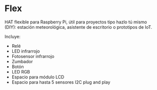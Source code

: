<!--
---
name: Anavi Flex
class: board
type: io,led,multi,relay,sensor
formfactor: HAT
manufacturer: Anavi
collected: Other
description: RabbitMax Flex is a Raspberry Pi HAT board for IoT with an IR transmitter and receiver, relay, button, buzzer, RGB LED,  5x cable slots for I2C sensors, and a slot for 16x2 LCD display module.
url: http://rabbitmax.com/
github: https://github.com/RabbitMax
buy: https://www.indiegogo.com/projects/rabbitmax-flex-raspberry-pi-hat-for-iot
image: 'anavi-flex.png'
pincount: 40
eeprom: yes
power:
  '1':
  '2':
ground:
  '6':
  '9':
  '14':
  '20':
  '25':
  '30':
  '34':
  '39':
pin:
  '3':
    mode: i2c
  '5':
    mode: i2c
  '7':
    name: LCD Display (RS)
  '11':
    name: IR LED
  '12':
    name: IR Receiver
  '13':
    name: LCD Display (Data 0)
  '15':
    name: LCD Display (Data 1)
  '19':
    name: LCD Display (Data 2)
  '21':
    name: LCD Display (Data 3)
  '23':
    name: Button
    mode: input
    active: low
  '29':
    name: Relay
  '31':
    name: Piezo Buzzer
  '33':
    name: RGB LED (blue)
  '35':
    name: RGB LED (green)
  '37':
    name: RGB LED (red)
  '40':
    name: LCD Display (E)
-->
# Flex

HAT flexible para Raspberry Pi, útil para proyectos tipo hazlo tú mismo (DIY): estación meteorológica, asistente de escritorio o prototipos de IoT.

Incluye:

* Relé
* LED infrarrojo
* Fotosensor infrarrojo
* Zumbador
* Botón
* LED RGB
* Espacio para módulo LCD
* Espacio para hasta 5 sensores I2C plug and play
